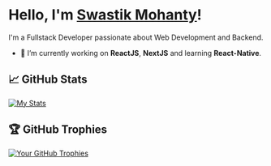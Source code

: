 # Hello, I'm [Swastik Mohanty](https://swastik-dev.netlify.app/)!

I'm a Fullstack Developer passionate about Web Development and Backend.

- 🌱 I’m currently working on **ReactJS**, **NextJS** and learning **React-Native**.
<!-- 💬 Ask me about [What topics you're knowledgeable about].-->
<!-- - 📫 How to reach me: [Your Contact Information].
- 😄 Pronouns: [Your Pronouns, if applicable].

## 🔧 Technologies & Tools

- [Technology/Tool 1]
- [Technology/Tool 2]
- [Technology/Tool 3]
-->
<!-- ## 🌐 Connect with Me

- [LinkedIn Not Ready Yet] -->
<!-- - [Other social media links] -->

## 📈 GitHub Stats

[![My Stats](https://github-readme-stats.vercel.app/api?username=swastik-mohanty&show_icons=true&theme=dark)](https://github.com/anuraghazra/github-readme-stats)

## 🏆 GitHub Trophies

 [![Your GitHub Trophies](https://github-profile-trophy.vercel.app/?username=swastik-mohanty)](https://github.com/ryo-ma/github-profile-trophy)

<!-- ## 📂 My Projects -->

<!--Here are some of the projects I'm proud of:-->

<!--- [Project 1](Link to Project 1)-->
<!--- [Project 2](Link to Project 2)-->
<!--- [Project 3](Link to Project 3)-->

<!--Feel free to explore my repositories for more!-->

<!--## 📚 Latest Blog Posts-->

<!--- [Blog Post 1](Link to Blog Post 1)-->
<!--- [Blog Post 2](Link to Blog Post 2)-->

<!-- You can add more sections as needed -->

